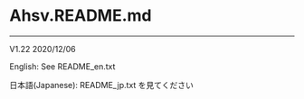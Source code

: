 # Ahsv.README.md
*************************************************************************
V1.22 2020/12/06

English:            See README_en.txt

日本語(Japanese):   README_jp.txt を見てください

